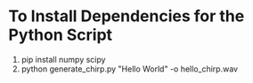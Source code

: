 # To Install Dependencies for the Python Script
1. pip install numpy scipy
2. python generate_chirp.py "Hello World" -o hello_chirp.wav
